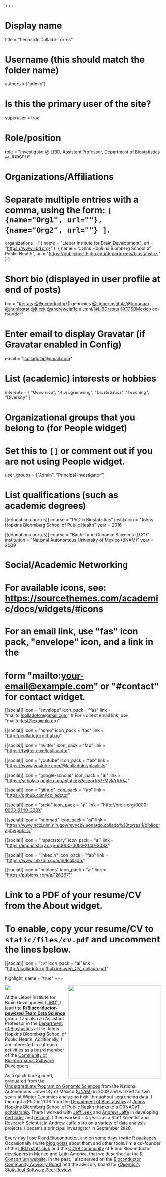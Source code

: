 +++
# Display name
title = "Leonardo Collado-Torres"

# Username (this should match the folder name)
authors = ["admin"]

# Is this the primary user of the site?
superuser = true

# Role/position
role = "Investigator @ LIBD, Assistant Professor, Department of Biostatistics @ JHBSPH"

# Organizations/Affiliations
#   Separate multiple entries with a comma, using the form: `[ {name="Org1", url=""}, {name="Org2", url=""} ]`.
organizations = [ { name = "Lieber Institute for Brain Development", url = "https://www.libd.org/" }, { name = "Johns Hopkins Blomberg School of Public Health", url = "https://publichealth.jhu.edu/departments/biostatistics" } ]

# Short bio (displayed in user profile at end of posts)
bio = "[#rstats](https://twitter.com/search?q=%23rstats&src=hashtag_click) [@Bioconductor](https://twitter.com/Bioconductor)/🧠 genomics [@LieberInstitute](https://twitter.com/LieberInstitute)/[@lcgunam](https://twitter.com/lcgunam) [@jhubiostat](https://twitter.com/jhubiostat) [@jtleek](https://twitter.com/jtleek) [@andrewejaffe](https://twitter.com/andrewejaffe) alumni/[@LIBDrstats](https://twitter.com/LIBDrstats) [@CDSBMexico](https://twitter.com/CDSBMexico) co-founder"

# Enter email to display Gravatar (if Gravatar enabled in Config)
email = "lcolladotor@gmail.com"

# List (academic) interests or hobbies
interests = [
  "Genomics",
  "R programming",
  "Biostatistics",
  "Teaching",
  "Diversity"
]

# Organizational groups that you belong to (for People widget)
#   Set this to `[]` or comment out if you are not using People widget.
user_groups = ["Admin", "Principal Investigator"]

# List qualifications (such as academic degrees)
[[education.courses]]
  course = "PhD in Biostatistics"
  institution = "Johns Hopkins Bloomberg School of Public Health"
  year = 2016

[[education.courses]]
  course = "Bachelor in Genomic Sciences (LCG)"
  institution = "National Autonomous University of Mexico (UNAM)"
  year = 2009

# Social/Academic Networking
# For available icons, see: https://sourcethemes.com/academic/docs/widgets/#icons
#   For an email link, use "fas" icon pack, "envelope" icon, and a link in the
#   form "mailto:your-email@example.com" or "#contact" for contact widget.

[[social]]
  icon = "envelope"
  icon_pack = "fas"
  link = "mailto:lcolladotor@gmail.com"  # For a direct email link, use "mailto:test@example.org".

[[social]]
  icon = "home"
  icon_pack = "fas"
  link = "http://lcolladotor.github.io"

[[social]]
  icon = "twitter"
  icon_pack = "fab"
  link = "https://twitter.com/lcolladotor"
  
[[social]]
  icon = "youtube"
  icon_pack = "fab"
  link = "https://www.youtube.com/@lcolladotor/playlists"

[[social]]
  icon = "google-scholar"
  icon_pack = "ai"
  link = "https://scholar.google.com/citations?user=h57-MykAAAAJ"

[[social]]
  icon = "github"
  icon_pack = "fab"
  link = "https://github.com/lcolladotor"

[[social]]
  icon = "orcid"
  icon_pack = "ai"
  link = "http://orcid.org/0000-0003-2140-308X"
  
[[social]]
  icon = "pubmed"
  icon_pack = "ai"
  link = "https://www.ncbi.nlm.nih.gov/myncbi/leonardo.collado%20torres.1/bibliography/public/"

[[social]]
  icon = "impactstory"
  icon_pack = "ai"
  link = "https://impactstory.org/u/0000-0003-2140-308X"

[[social]]
    icon = "linkedin"
    icon_pack = "fab"
    link = "https://www.linkedin.com/in/lcollado/"

[[social]]
  icon = "publons"
  icon_pack = "ai"
  link = "https://publons.com/a/1262671"

# Link to a PDF of your resume/CV from the About widget.
# To enable, copy your resume/CV to `static/files/cv.pdf` and uncomment the lines below.
[[social]]
  icon = "cv"
  icon_pack = "ai"
  link = "http://lcolladotor.github.io/cv/en_CV_lcollado.pdf"

highlight_name = "true"
+++

<img src="/media/Leo_transparente.png" width="300px" align="right"/>

![](http://ghchart.rshah.org/DA2536/lcolladotor.svg)

At the Lieber Institute for Brain Development ([LIBD](https://www.libd.org/)), I lead the [**R/Bioconductor-powered Team Data Science**](https://lcolladotor.github.io/#about) group. I am also an Assistant Professor in the [Department of Biostastics](https://publichealth.jhu.edu/departments/biostatistics) at the Johns Hopkins Bloomberg School of Public Health. Additionally, I am interested in outreach activities as a board member of the [Community of Bioinformatics Software Developers](https://comunidadbioinfo.github.io/#people). 

As a quick background, I graduated from the [Undergraduate Program on Genomic Sciences](http://www.lcg.unam.mx/about) from the National Autonomous University of Mexico ([UNAM](http://unam.mx/)) in 2009 and worked for two years at Winter Genomics analyzing high-throughput sequencing data. I then got a PhD in 2016 from the [Department of Biostatistics](http://www.jhsph.edu/departments/biostatistics/) at [Johns Hopkins Bloomberg School of Public Health](http://www.jhsph.edu/) thanks to a [CONACyT scholarship](http://www.conacyt.gob.mx/). There I worked with [Jeff Leek](http://jtleek.com/) and [Andrew Jaffe](http://aejaffe.com/) in developing [derfinder](http://bioconductor.org/packages/derfinder) and [recount](http://bioconductor.org/packages/recount). I then worked ~ 4 years as a Staff Scientist and Research Scientist in Andrew Jaffe's lab on a variety of data analysis projects. I became a principal investigator in September 2020.

Every day I use [R](http://cran.r-project.org/) and [Bioconductor](http://www.bioconductor.org/), and on some days I [write R packages](https://lcolladotor.github.io/pkgs/). Occasionally I write [blog posts](http://lcolladotor.github.io/#blog) about them and other tools. I'm a co-founder of the [LIBD rstats club](http://LieberInstitute.github.io/rstatsclub/) and the [CDSB community](https://comunidadbioinfo.github.io) of R and Bioconductor developers in Mexico and Latin America, that we described at the [R Consortium website](https://www.r-consortium.org/blog/2020/03/18/cdsb-diversity-and-outreach-hotspot-in-mexico). In the past, I also served on the [Bioconductor Community Advisory Board](http://bioconductor.org/about/community-advisory-board/) and the advisory board for [rOpenSci’s Statistical Software Peer Review](https://ropensci.org/stat-software-review/).
